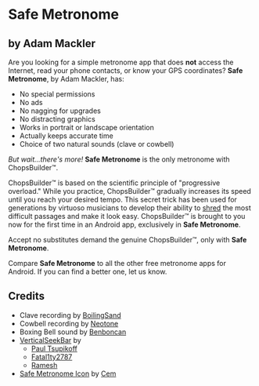 Safe Metronome
==============

by Adam Mackler
---------------

Are you looking for a simple metronome app that does **not** access
the Internet, read your phone contacts, or know your GPS coordinates?
**Safe Metronome**, by Adam Mackler, has:

- No special permissions
- No ads
- No nagging for upgrades
- No distracting graphics
- Works in portrait or landscape orientation
- Actually keeps accurate time
- Choice of two natural sounds (clave or cowbell)

_But wait...there's more!_  **Safe Metronome** is the only metronome with ChopsBuilder™.

ChopsBuilder™ is based on the scientific principle of "progressive
overload."  While you practice, ChopsBuilder™ gradually increases its
speed until you reach your desired tempo. This secret trick has been
used for generations by virtuoso musicians to develop their ability to
[shred](http://www.urbandictionary.com/define.php?term=shred) the most
difficult passages and make it look easy. ChopsBuilder™ is brought to
you now for the first time in an Android app, exclusively in **Safe
Metronome**.

Accept no substitutes demand the genuine ChopsBuilder™, only with **Safe Metronome**.

Compare **Safe Metronome** to all the other free metronome apps for
Android.  If you can find a better one, let us know.

Credits
-------
- Clave recording by [BoilingSand](http://freesound.org/people/BoilingSand/)
- Cowbell recording by [Neotone](http://freesound.org/people/Neotone/)
- Boxing Bell sound by [Benboncan](http://freesound.org/people/Benboncan/)
- [VerticalSeekBar](http://stackoverflow.com/questions/4892179/how-can-i-get-a-working-vertical-seekbar-in-android/7966499#7966499) by
  - [Paul Tsupikoff](http://stackoverflow.com/users/933761/paul-tsupikoff)
  - [Fatal1ty2787](http://stackoverflow.com/users/1022447/fatal1ty2787)
  - [Ramesh](http://stackoverflow.com/users/874752/ramesh)
- [Safe Metronome Icon](http://cemagraphics.deviantart.com/art/Clock-Icon-96460050) by [Cem](http://cemagraphics.deviantart.com/)
